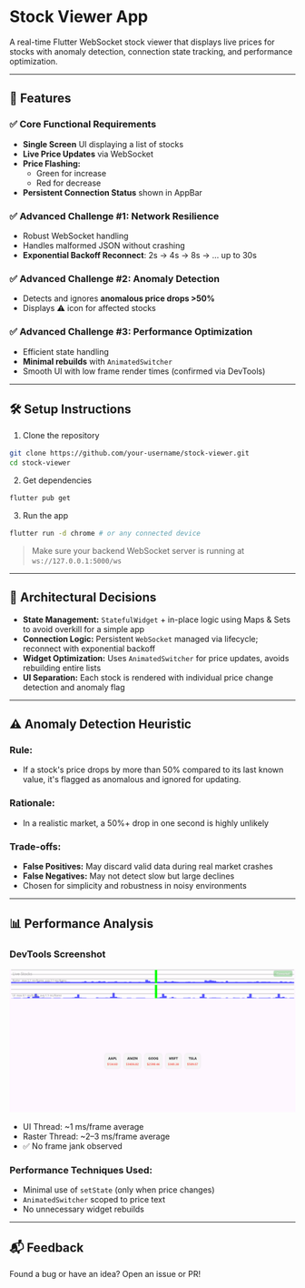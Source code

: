 # Stock Viewer App

A real-time Flutter WebSocket stock viewer that displays live prices for stocks with anomaly detection, connection state tracking, and performance optimization.

---

## 🚀 Features

### ✅ Core Functional Requirements
- **Single Screen** UI displaying a list of stocks
- **Live Price Updates** via WebSocket
- **Price Flashing:**
  - Green for increase
  - Red for decrease
- **Persistent Connection Status** shown in AppBar

### ✅ Advanced Challenge #1: Network Resilience
- Robust WebSocket handling
- Handles malformed JSON without crashing
- **Exponential Backoff Reconnect**: 2s → 4s → 8s → … up to 30s

### ✅ Advanced Challenge #2: Anomaly Detection
- Detects and ignores **anomalous price drops >50%**
- Displays ⚠️ icon for affected stocks

### ✅ Advanced Challenge #3: Performance Optimization
- Efficient state handling
- **Minimal rebuilds** with `AnimatedSwitcher`
- Smooth UI with low frame render times (confirmed via DevTools)

---

## 🛠️ Setup Instructions

1. Clone the repository
```bash
git clone https://github.com/your-username/stock-viewer.git
cd stock-viewer
```

2. Get dependencies
```bash
flutter pub get
```

3. Run the app
```bash
flutter run -d chrome # or any connected device
```

> Make sure your backend WebSocket server is running at `ws://127.0.0.1:5000/ws`

---

## 🧠 Architectural Decisions

- **State Management:** `StatefulWidget` + in-place logic using Maps & Sets to avoid overkill for a simple app
- **Connection Logic:** Persistent `WebSocket` managed via lifecycle; reconnect with exponential backoff
- **Widget Optimization:** Uses `AnimatedSwitcher` for price updates, avoids rebuilding entire lists
- **UI Separation:** Each stock is rendered with individual price change detection and anomaly flag

---

## ⚠️ Anomaly Detection Heuristic

### Rule:
- If a stock's price drops by more than 50% compared to its last known value, it's flagged as anomalous and ignored for updating.

### Rationale:
- In a realistic market, a 50%+ drop in one second is highly unlikely

### Trade-offs:
- **False Positives:** May discard valid data during real market crashes
- **False Negatives:** May not detect slow but large declines
- Chosen for simplicity and robustness in noisy environments

---

## 📊 Performance Analysis

### DevTools Screenshot
![DevTools Performance](./demo.png)

- UI Thread: ~1 ms/frame average
- Raster Thread: ~2–3 ms/frame average
- ✅ No frame jank observed

### Performance Techniques Used:
- Minimal use of `setState` (only when price changes)
- `AnimatedSwitcher` scoped to price text
- No unnecessary widget rebuilds

---

## 📬 Feedback
Found a bug or have an idea? Open an issue or PR!
